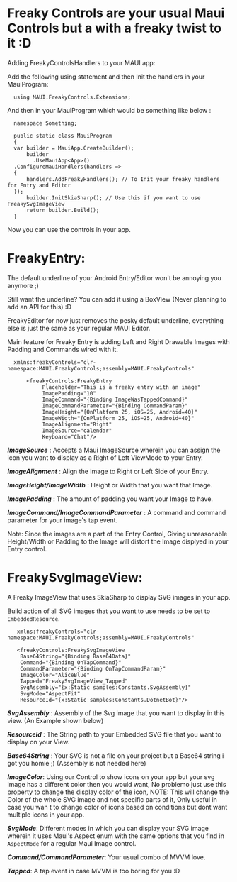 # Freaky Controls are your usual Maui Controls but a with a freaky twist to it :D

Adding FreakyControlsHandlers to your MAUI app:

Add the following using statement and then Init the handlers in your MauiProgram: 

      using MAUI.FreakyControls.Extensions;
      
And then in your MauiProgram which would be something like below :       
      
      namespace Something;
      
      public static class MauiProgram
      {     
      var builder = MauiApp.CreateBuilder();
		  builder
			.UseMauiApp<App>()
      .ConfigureMauiHandlers(handlers =>
      {
          handlers.AddFreakyHandlers(); // To Init your freaky handlers for Entry and Editor
      });
		  builder.InitSkiaSharp(); // Use this if you want to use FreakySvgImageView 
		  return builder.Build();
      }
      
Now you can use the controls in your app.
 
# FreakyEntry: 

The default underline of your Android Entry/Editor won't be annoying you anymore ;) 

Still want the underline? You can add it using a BoxView (Never planning to add an API for this) :D

FreakyEditor for now just removes the pesky default underline, everything else is just the same as your regular MAUI Editor.

Main feature for Freaky Entry is adding Left and Right Drawable Images with Padding and Commands wired with it.

      xmlns:freakyControls="clr-namespace:MAUI.FreakyControls;assembly=MAUI.FreakyControls"
      
          <freakyControls:FreakyEntry
               Placeholder="This is a freaky entry with an image"
               ImagePadding="10" 
               ImageCommand="{Binding ImageWasTappedCommand}"
               ImageCommandParameter="{Binding CommandParam}"
               ImageHeight="{OnPlatform 25, iOS=25, Android=40}"
               ImageWidth="{OnPlatform 25, iOS=25, Android=40}"
               ImageAlignment="Right"
               ImageSource="calendar"
               Keyboard="Chat"/>
               
 ***ImageSource*** : Accepts a Maui ImageSource wherein you can assign the icon you want to display as a Right of Left ViewMode to your Entry.
 
 ***ImageAlignment*** : Align the Image to Right or Left Side of your Entry.
 
 ***ImageHeight/ImageWidth*** : Height or Width that you want that Image. 
 
 ***ImagePadding*** : The amount of padding you want your Image to have.
 
 ***ImageCommand/ImageCommandParameter*** : A command and command parameter for your image's tap event.
 
Note: Since the images are a part of the Entry Control, Giving unreasonable Height/Width or Padding to the Image will distort the Image displyed in your Entry control.
 
 
 # FreakySvgImageView: 
 
 A Freaky ImageView that uses SkiaSharp to display SVG images in your app.
 
 Build action of all SVG images that you want to use needs to be set to `EmbeddedResource`.
 
 
       xmlns:freakyControls="clr-namespace:MAUI.FreakyControls;assembly=MAUI.FreakyControls"
 
       <freakyControls:FreakySvgImageView
		Base64String="{Binding Base64Data}"
		Command="{Binding OnTapCommand}"
		CommandParameter="{Binding OnTapCommandParam}"
		ImageColor="AliceBlue"
		Tapped="FreakySvgImageView_Tapped"
		SvgAssembly="{x:Static samples:Constants.SvgAssembly}"
		SvgMode="AspectFit"
		ResourceId="{x:Static samples:Constants.DotnetBot}"/>
		
 
  ***SvgAssembly*** : Assembly of the Svg image that you want to display in this view. (An Example shown below)
  
  ***ResourceId*** : The String path to your Embedded SVG file that you want to display on your View.
  
  ***Base64String*** : Your SVG is not a file on your project but a Base64 string i got you homie ;) (Assembly is not needed here)
  
  ***ImageColor***: Using our Control to show icons on your app but your svg image has a different color then you would want, No problemo just use this property to change the display color of the icon, NOTE: This will change the Color of the whole SVG image and not specific parts of it, Only useful in case you wan t to change color of icons based on conditions but dont want multiple icons in your app.
  
  ***SvgMode***: Different modes in which you can display your SVG image wherein it uses Maui's Aspect enum with the same options that you find in `AspectMode` for a regular Maui Image control. 
  
  ***Command/CommandParameter***: Your usual combo of MVVM love.
  
  ***Tapped***: A tap event in case MVVM is too boring for you :D
  
  
  
 
 
 
 
 
